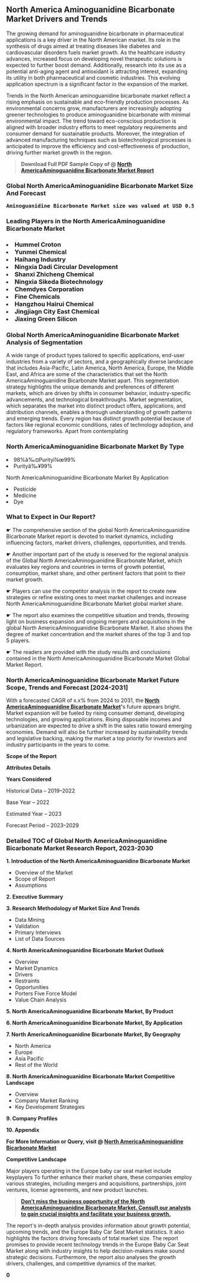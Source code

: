<p> <h2>North America Aminoguanidine Bicarbonate Market Drivers and Trends</h2><p>The growing demand for aminoguanidine bicarbonate in pharmaceutical applications is a key driver in the North American market. Its role in the synthesis of drugs aimed at treating diseases like diabetes and cardiovascular disorders fuels market growth. As the healthcare industry advances, increased focus on developing novel therapeutic solutions is expected to further boost demand. Additionally, research into its use as a potential anti-aging agent and antioxidant is attracting interest, expanding its utility in both pharmaceutical and cosmetic industries. This evolving application spectrum is a significant factor in the expansion of the market.</p><p>Trends in the North American aminoguanidine bicarbonate market reflect a rising emphasis on sustainable and eco-friendly production processes. As environmental concerns grow, manufacturers are increasingly adopting greener technologies to produce aminoguanidine bicarbonate with minimal environmental impact. The trend toward eco-conscious production is aligned with broader industry efforts to meet regulatory requirements and consumer demand for sustainable products. Moreover, the integration of advanced manufacturing techniques such as biotechnological processes is anticipated to improve the efficiency and cost-effectiveness of production, driving further market growth in the region.</p></p><blockquote id="" class=""><strong>Download Full PDF Sample Copy of @&nbsp;<a href="https://www.verifiedmarketreports.com/download-sample/?rid=559228&utm_source=GitHub-Jan&utm_medium=258" target="_blank">North AmericaAminoguanidine Bicarbonate Market Report</a>&nbsp;&nbsp;</strong></blockquote><h3 id="" class=""><strong>Global&nbsp;North AmericaAminoguanidine Bicarbonate Market Size And Forecast</strong></h3><pre class="reader-text-block__code-block"><strong>Aminoguanidine Bicarbonate Market size was valued at USD 0.5 Billion in 2022 and is projected to reach USD 1.2 Billion by 2030, growing at a CAGR of 10.5% from 2024 to 2030.</strong></pre><h3 id="" class="">Leading Players in the&nbsp;North AmericaAminoguanidine Bicarbonate Market</h3><h3 class=""></Li><Li>Hummel Croton</Li><Li> Yunmei Chemical</Li><Li> Haihang Industry</Li><Li> Ningxia Dadi Circular Development</Li><Li> Shanxi Zhicheng Chemical</Li><Li> Ningxia Sikeda Biotechnology</Li><Li> Chemdyes Corporation</Li><Li> Fine Chemicals</Li><Li> Hangzhou Hairui Chemical</Li><Li> Jingjiagn City East Chemical</Li><Li> Jiaxing Green Silicon</h3><h3 id="" class="">Global&nbsp;North AmericaAminoguanidine Bicarbonate Market Analysis of Segmentation</h3><p id="" class="">A wide range of product types tailored to specific applications, end-user industries from a variety of sectors, and a geographically diverse landscape that includes Asia-Pacific, Latin America, North America, Europe, the Middle East, and Africa are some of the characteristics that set the North AmericaAminoguanidine Bicarbonate Market apart. This segmentation strategy highlights the unique demands and preferences of different markets, which are driven by shifts in consumer behavior, industry-specific advancements, and technological breakthroughs. Market segmentation, which separates the market into distinct product offers, applications, and distribution channels, enables a thorough understanding of growth patterns and emerging trends. Every region has distinct growth potential because of factors like regional economic conditions, rates of technology adoption, and regulatory frameworks. Apart from contemplating</p><h3 id="" class="">North AmericaAminoguanidine Bicarbonate Market&nbsp;By Type</h3><p></Li><Li>98%â‰¤Purityï¼œ99%</Li><Li> Purityâ‰¥99%</p><div class="" data-test-id=""><p>North AmericaAminoguanidine Bicarbonate Market&nbsp;By Application</p></div><p class=""></Li><Li>Pesticide</Li><Li> Medicine</Li><Li> Dye</p><div class="" data-test-id=""><h3><span class="">What to Expect in Our Report?</span></h3></div><div class="" data-test-id=""><p><span class="">☛ The comprehensive section of the global North AmericaAminoguanidine Bicarbonate Market report is devoted to market dynamics, including influencing factors, market drivers, challenges, opportunities, and trends.</span></p></div><div class="" data-test-id=""><p><span class="">☛ Another important part of the study is reserved for the regional analysis of the Global North AmericaAminoguanidine Bicarbonate Market, which evaluates key regions and countries in terms of growth potential, consumption, market share, and other pertinent factors that point to their market growth.</span></p></div><div class="" data-test-id=""><p><span class="">☛ Players can use the competitor analysis in the report to create new strategies or refine existing ones to meet market challenges and increase North AmericaAminoguanidine Bicarbonate Market global market share.</span></p></div><div class="" data-test-id=""><p><span class="">☛ The report also examines the competitive situation and trends, throwing light on business expansion and ongoing mergers and acquisitions in the global North AmericaAminoguanidine Bicarbonate Market. It also shows the degree of market concentration and the market shares of the top 3 and top 5 players.</span></p></div><div class="" data-test-id=""><p><span class="">☛ The readers are provided with the study results and conclusions contained in the North AmericaAminoguanidine Bicarbonate Market Global Market Report.</span></p></div><div class="" data-test-id=""><h3><span class="">North AmericaAminoguanidine Bicarbonate Market Future Scope, Trends and Forecast [2024-2031]</span></h3></div><div class="" data-test-id=""><p><span class="">With a forecasted CAGR of x.x% from 2024 to 2031, the <strong><a href="https://www.verifiedmarketreports.com/download-sample/?rid=559228&utm_source=GitHub-Jan&utm_medium=258" target="_blank">North AmericaAminoguanidine Bicarbonate Market</a>'</strong>s future appears bright. Market expansion will be fueled by rising consumer demand, developing technologies, and growing applications. Rising disposable incomes and urbanization are expected to drive a shift in the sales ratio toward emerging economies. Demand will also be further increased by sustainability trends and legislative backing, making the market a top priority for investors and industry participants in the years to come.</span></p><p id="ember66" class="ember-view reader-text-block__paragraph"><strong>Scope of the Report</strong></p><p id="ember67" class="ember-view reader-text-block__paragraph"><strong>Attributes Details</strong></p><p id="ember68" class="ember-view reader-text-block__paragraph"><strong>Years Considered</strong></p><p id="ember69" class="ember-view reader-text-block__paragraph">Historical Data &ndash; 2019&ndash;2022</p><p id="ember70" class="ember-view reader-text-block__paragraph">Base Year &ndash; 2022</p><p id="ember71" class="ember-view reader-text-block__paragraph">Estimated Year &ndash; 2023</p><p id="ember72" class="ember-view reader-text-block__paragraph">Forecast Period &ndash; 2023&ndash;2029</p></div><h3 id="" class="">Detailed TOC of Global North AmericaAminoguanidine Bicarbonate Market Research Report, 2023-2030</h3><p id="" class=""><strong>1. Introduction of the North AmericaAminoguanidine Bicarbonate Market</strong></p><ul><li>Overview of the Market</li><li>Scope of Report</li><li>Assumptions</li></ul><p id="" class=""><strong>2. Executive Summary</strong></p><p id="" class=""><strong>3. Research Methodology of Market Size And Trends</strong></p><ul><li>Data Mining</li><li>Validation</li><li>Primary Interviews</li><li>List of Data Sources</li></ul><p id="" class=""><strong>4. North AmericaAminoguanidine Bicarbonate Market Outlook</strong></p><ul><li>Overview</li><li>Market Dynamics</li><li>Drivers</li><li>Restraints</li><li>Opportunities</li><li>Porters Five Force Model</li><li>Value Chain Analysis</li></ul><p id="" class=""><strong>5. North AmericaAminoguanidine Bicarbonate Market, By Product</strong></p><p id="" class=""><strong>6. North AmericaAminoguanidine Bicarbonate Market, By Application</strong></p><p id="" class=""><strong>7. North AmericaAminoguanidine Bicarbonate Market, By Geography</strong></p><ul><li>North America</li><li>Europe</li><li>Asia Pacific</li><li>Rest of the World</li></ul><p id="" class=""><strong>8. North AmericaAminoguanidine Bicarbonate Market Competitive Landscape</strong></p><ul><li>Overview</li><li>Company Market Ranking</li><li>Key Development Strategies</li></ul><p id="" class=""><strong>9. Company Profiles</strong></p><p id="" class=""><strong>10. Appendix</strong></p><p><strong>For More Information or Query, visit&nbsp;@ <a href="https://www.verifiedmarketreports.com/product/aminoguanidine-bicarbonate-market-size-and-forecast/" target="_blank">North AmericaAminoguanidine Bicarbonate Market</a></strong></p><p id="ember61" class="ember-view reader-text-block__paragraph"><strong>Competitive Landscape</strong></p><p id="ember62" class="ember-view reader-text-block__paragraph">Major players operating in the Europe baby car seat market include keyplayers To further enhance their market share, these companies employ various strategies, including mergers and acquisitions, partnerships, joint ventures, license agreements, and new product launches.</p><blockquote id="ember63" class="ember-view reader-text-block__blockquote"><strong><a href="https://www.verifiedmarketreports.com/download-sample/?rid=559228&utm_source=GitHub-Jan&utm_medium=258" target="_blank">Don&rsquo;t miss the business opportunity of the North AmericaAminoguanidine Bicarbonate Market. Consult our analysts to gain crucial insights and facilitate your business growth.</a></strong></blockquote><p id="ember64" class="ember-view reader-text-block__paragraph">The report's in-depth analysis provides information about growth potential, upcoming trends, and the Europe Baby Car Seat Market statistics. It also highlights the factors driving forecasts of total market size. The report promises to provide recent technology trends in the Europe Baby Car Seat Market along with industry insights to help decision-makers make sound strategic decisions. Furthermore, the report also analyses the growth drivers, challenges, and competitive dynamics of the market.</p><p class="ember-view reader-text-block__paragraph"><strong>0</strong></p>

